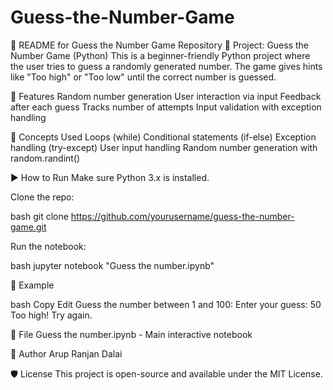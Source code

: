# Guess-the-Number-Game

📘 README for Guess the Number Game Repository
🎯 Project: Guess the Number Game (Python)
This is a beginner-friendly Python project where the user tries to guess a randomly generated number. The game gives hints like "Too high" or "Too low" until the correct number is guessed.

🚀 Features
Random number generation
User interaction via input
Feedback after each guess
Tracks number of attempts
Input validation with exception handling

🧠 Concepts Used
Loops (while)
Conditional statements (if-else)
Exception handling (try-except)
User input handling
Random number generation with random.randint()

▶️ How to Run
Make sure Python 3.x is installed.

Clone the repo:

bash
git clone https://github.com/yourusername/guess-the-number-game.git

Run the notebook:

bash
jupyter notebook "Guess the number.ipynb"

📝 Example

bash
Copy
Edit
Guess the number between 1 and 100:
Enter your guess: 50
Too high!
Try again.

📂 File
Guess the number.ipynb - Main interactive notebook

📌 Author
Arup Ranjan Dalai

🛡 License
This project is open-source and available under the MIT License.
